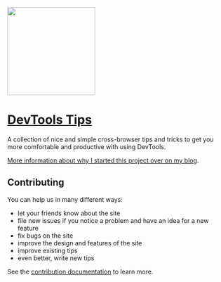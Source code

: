 <img src="https://raw.githubusercontent.com/captainbrosset/devtools-tips/main/src/assets/logo.png" width="200">

# [DevTools Tips](https://devtoolstips.org/)

A collection of nice and simple cross-browser tips and tricks to get you more comfortable and productive with using DevTools.

[More information about why I started this project over on my blog](https://patrickbrosset.com/articles/2021-07-01-introducing-devtools-tips/).

## Contributing

You can help us in many different ways:

* let your friends know about the site
* file new issues if you notice a problem and have an idea for a new feature
* fix bugs on the site
* improve the design and features of the site
* improve existing tips
* even better, write new tips

See the [contribution documentation](CONTRIBUTING.md) to learn more.
